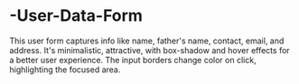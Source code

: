 # -User-Data-Form
This user form captures info like name, father's name, contact, email, and address. It's minimalistic, attractive, with box-shadow and hover effects for a better user experience. The input borders change color on click, highlighting the focused area.
